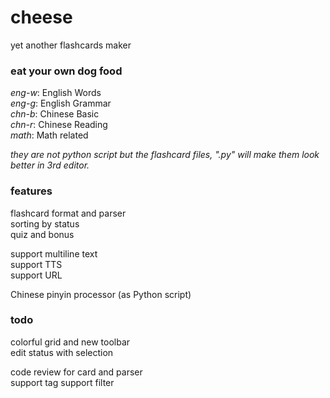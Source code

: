# cheese

yet another flashcards maker  

### eat your own dog food

*eng-w*: English Words  
*eng-g*: English Grammar  
*chn-b*: Chinese Basic  
*chn-r*: Chinese Reading  
*math*: Math related

*they are not python script but the flashcard files, ".py" will make them look better in 3rd editor.*

### features

flashcard format and parser  
sorting by status  
quiz and bonus  

support multiline text  
support TTS  
support URL  
  
Chinese pinyin processor (as Python script)  

### todo

colorful grid and new toolbar  
edit status with selection

code review for card and parser  
support tag
support filter
